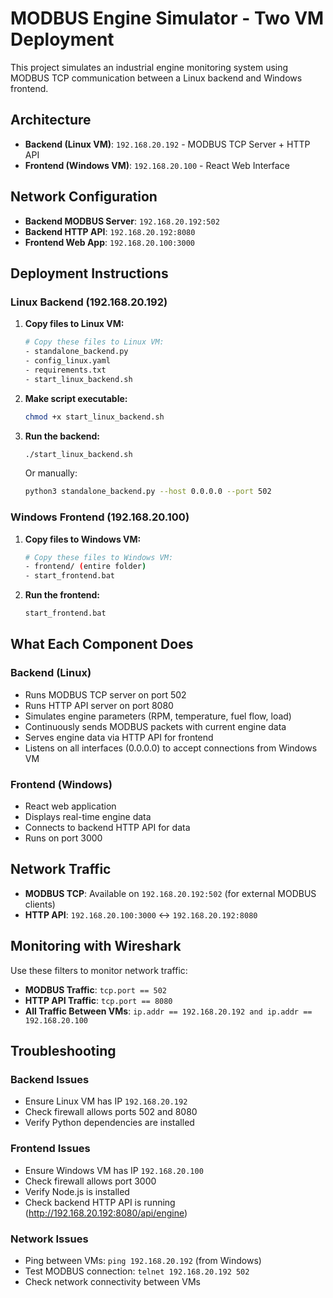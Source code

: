 # MODBUS Engine Simulator - Two VM Deployment

This project simulates an industrial engine monitoring system using MODBUS TCP communication between a Linux backend and Windows frontend.

## Architecture

- **Backend (Linux VM)**: `192.168.20.192` - MODBUS TCP Server + HTTP API
- **Frontend (Windows VM)**: `192.168.20.100` - React Web Interface

## Network Configuration

- **Backend MODBUS Server**: `192.168.20.192:502`
- **Backend HTTP API**: `192.168.20.192:8080`
- **Frontend Web App**: `192.168.20.100:3000`

## Deployment Instructions

### Linux Backend (192.168.20.192)

1. **Copy files to Linux VM:**
   ```bash
   # Copy these files to Linux VM:
   - standalone_backend.py
   - config_linux.yaml
   - requirements.txt
   - start_linux_backend.sh
   ```

2. **Make script executable:**
   ```bash
   chmod +x start_linux_backend.sh
   ```

3. **Run the backend:**
   ```bash
   ./start_linux_backend.sh
   ```

   Or manually:
   ```bash
   python3 standalone_backend.py --host 0.0.0.0 --port 502
   ```

### Windows Frontend (192.168.20.100)

1. **Copy files to Windows VM:**
   ```bash
   # Copy these files to Windows VM:
   - frontend/ (entire folder)
   - start_frontend.bat
   ```

2. **Run the frontend:**
   ```cmd
   start_frontend.bat
   ```

## What Each Component Does

### Backend (Linux)
- Runs MODBUS TCP server on port 502
- Runs HTTP API server on port 8080
- Simulates engine parameters (RPM, temperature, fuel flow, load)
- Continuously sends MODBUS packets with current engine data
- Serves engine data via HTTP API for frontend
- Listens on all interfaces (0.0.0.0) to accept connections from Windows VM

### Frontend (Windows)
- React web application
- Displays real-time engine data
- Connects to backend HTTP API for data
- Runs on port 3000

## Network Traffic

- **MODBUS TCP**: Available on `192.168.20.192:502` (for external MODBUS clients)
- **HTTP API**: `192.168.20.100:3000` ↔ `192.168.20.192:8080`

## Monitoring with Wireshark

Use these filters to monitor network traffic:

- **MODBUS Traffic**: `tcp.port == 502`
- **HTTP API Traffic**: `tcp.port == 8080`
- **All Traffic Between VMs**: `ip.addr == 192.168.20.192 and ip.addr == 192.168.20.100`

## Troubleshooting

### Backend Issues
- Ensure Linux VM has IP `192.168.20.192`
- Check firewall allows ports 502 and 8080
- Verify Python dependencies are installed

### Frontend Issues
- Ensure Windows VM has IP `192.168.20.100`
- Check firewall allows port 3000
- Verify Node.js is installed
- Check backend HTTP API is running (http://192.168.20.192:8080/api/engine)

### Network Issues
- Ping between VMs: `ping 192.168.20.192` (from Windows)
- Test MODBUS connection: `telnet 192.168.20.192 502`
- Check network connectivity between VMs
